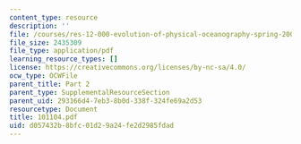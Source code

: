 ```yaml
---
content_type: resource
description: ''
file: /courses/res-12-000-evolution-of-physical-oceanography-spring-2007/d057432b8bfc01d29a24fe2d2985fdad_101104.pdf
file_size: 2435309
file_type: application/pdf
learning_resource_types: []
license: https://creativecommons.org/licenses/by-nc-sa/4.0/
ocw_type: OCWFile
parent_title: Part 2
parent_type: SupplementalResourceSection
parent_uid: 293166d4-7eb3-8b0d-338f-324fe69a2d53
resourcetype: Document
title: 101104.pdf
uid: d057432b-8bfc-01d2-9a24-fe2d2985fdad
---
```

